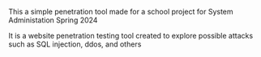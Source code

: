 This a simple penetration tool made for a school project for System Administation Spring 2024

It is a website penetration testing tool created to explore possible attacks such as SQL injection, ddos, and others
